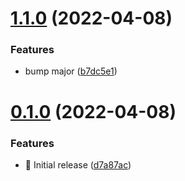 # [1.1.0](https://github.com/ngaox/brands-warehouse/compare/v0.1.0...v1.1.0) (2022-04-08)


### Features

* bump major ([b7dc5e1](https://github.com/ngaox/brands-warehouse/commit/b7dc5e1e81423f3d851c7a3a13d9cb16e5f1477d))



# [0.1.0](https://github.com/ngaox/brands-warehouse/compare/d7a87ac8c86065fcd2a668d288d1dc6308b55753...v0.1.0) (2022-04-08)


### Features

* :tada: Initial release ([d7a87ac](https://github.com/ngaox/brands-warehouse/commit/d7a87ac8c86065fcd2a668d288d1dc6308b55753))



